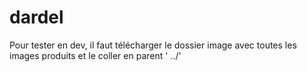 # dardel

Pour tester en dev, il faut télécharger le dossier image avec toutes les images produits et le coller en parent ' ../' 
